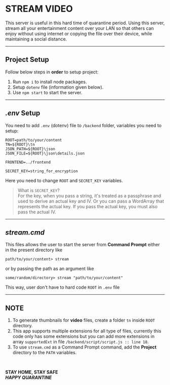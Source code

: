 # STREAM VIDEO

This server is useful in this hard time of quarantine period. Using this server, stream all your entertainment content over your LAN so that others can enjoy without using internet or copying the file over their device, while maintaining a social distance.

---

## Project Setup

Follow below steps in **order** to setup project:

1. Run `npm i` to install node packages.
2. Setup `dotenv` file (information given below).
3. Use `npm start` to start the server.

---

## _.env_ Setup

You need to add `.env` (dotenv) file to `/backend` folder, variables you need to setup:

```
ROOT=path/to/your/content
TN=${ROOT}\tn
JSON_PATH=${ROOT}\json
JSON_FILE=${ROOT}\json\details.json

FRONTEND=../frontend

SECRET_KEY=string_for_encryption
```

Here you need to change `ROOT` and `SECRET_KEY` variables. </br>

> What is `SECRET_KEY`?</br>
> For the key, when you pass a string, it's treated as a passphrase and used to derive an actual key and IV. Or you can pass a WordArray that represents the actual key. If you pass the actual key, you must also pass the actual IV.

---

## _stream.cmd_

This files allows the user to start the server from **Command Prompt** either in the present directory like

```
path/to/your/content> stream
```

or by passing the path as an argument like

```
some/random/directory> stream "path/to/your/content"
```

This way, user don't have to hard code `ROOT` in `.env` file

---

## NOTE

1. To generate thumbnails for **video** files, create a folder `tn` inside `ROOT` directory.
2. This app supports multiple extensions for all type of files, currently this code only has some extensions but you can add more extensions in array `supportedExt` in file `/backend/script/script.js :: line 18`.
3. To use `stream.cmd` as a Command Prompt command, add the **Project** directory to the `PATH` variables.

</br>

**STAY HOME, STAY SAFE** </br>
**_HAPPY QUARANTINE_**
